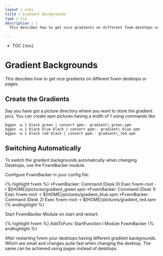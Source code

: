 ```yaml
---
layout : wiki
title : Gradient Backgrounds
type : tip
description : |
  This descibes how to get nice gradients on different fvwm desktops or pages.

---
```

* TOC
{:toc}

# Gradient Backgrounds

This descibes how to get nice gradients on different fvwm desktops or pages.

## Create the Gradients

Say you have got a picture directory where you want to store the gradient pics. You can create xpm pictures having a width of 1 using commands like

    bggen -w 1 black green | convert ppm:- gradient\_green.xpm
    bggen -w 1 black blue black | convert ppm:- gradient\_blue.xpm
    bggen -w 1 black red black | convert ppm:- gradient\_red.xpm

## Switching Automatically

To switch the graident backgrounds automatically when changing
Desktops, use the FvwmBacker module.

Configure FvwmBacker in your config file:

{% highlight fvwm %}
*FvwmBacker: Command (Desk 0) Exec fvwm-root -r $[HOME]/pictures/gradient_green.xpm
*FvwmBacker: Command (Desk 1) Exec fvwm-root -r $[HOME]/pictures/gradient_blue.xpm
*FvwmBacker: Command (Desk 2) Exec fvwm-root -r $[HOME]/pictures/gradient_red.xpm
{% endhighlight %}

Start FvwmBacker Module on start and restart:

{% highlight fvwm %}
AddToFunc StartFunction  I Module FvwmBacker
{% endhighlight %}

After restarting fvwm your desktops having different gradient backgrounds.
Which are small and changes quite fast when changing the desktop. The same
can be achieved using pages instead of desktops.

